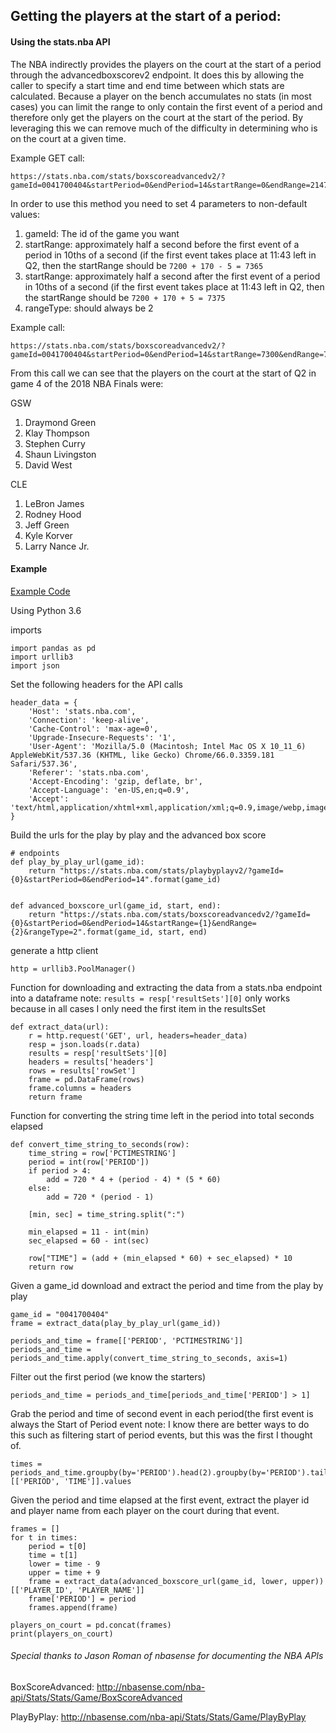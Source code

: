 ## Getting the players at the start of a period:

#### Using the stats.nba API

The NBA indirectly provides the players on the court at the start of a
period through the advancedboxscorev2 endpoint. It does this by allowing
the caller to specify a start time and end time between which stats are
calculated. Because a player on the bench accumulates no stats
(in most cases) you can limit the range to only contain the first event
of a period and therefore only get the players on the court at the
start of the period. By leveraging this we can remove much of the
difficulty in determining who is on the court at a given time.

Example GET call:
```
https://stats.nba.com/stats/boxscoreadvancedv2/?gameId=0041700404&startPeriod=0&endPeriod=14&startRange=0&endRange=2147483647&rangeType=0
```


In order to use this method you need to set 4 parameters to non-default values:
1. gameId: The id of the game you want
2. startRange: approximately half a second before the first event of a
period in 10ths of a second (if the first event takes place at 11:43 left
in Q2, then the startRange should be `7200 + 170 - 5 = 7365`
3. startRange: approximately half a second after the first event of a
period in 10ths of a second (if the first event takes place at 11:43 left
in Q2, then the startRange should be `7200 + 170 + 5 = 7375`
4. rangeType: should always be 2


Example call:
```
https://stats.nba.com/stats/boxscoreadvancedv2/?gameId=0041700404&startPeriod=0&endPeriod=14&startRange=7300&endRange=7400&rangeType=2
```

From this call we can see that the players on the court at the start of
Q2 in game 4 of the 2018 NBA Finals were:

GSW
1. Draymond Green
2. Klay Thompson
3. Stephen Curry
4. Shaun Livingston
5. David West

CLE
1. LeBron James
2. Rodney Hood
3. Jeff Green
4. Kyle Korver
5. Larry Nance Jr.


#### Example

[Example Code](scrape_example.py)

Using Python 3.6

imports
```
import pandas as pd
import urllib3
import json
```

Set the following headers for the API calls
```
header_data = {
    'Host': 'stats.nba.com',
    'Connection': 'keep-alive',
    'Cache-Control': 'max-age=0',
    'Upgrade-Insecure-Requests': '1',
    'User-Agent': 'Mozilla/5.0 (Macintosh; Intel Mac OS X 10_11_6) AppleWebKit/537.36 (KHTML, like Gecko) Chrome/66.0.3359.181 Safari/537.36',
    'Referer': 'stats.nba.com',
    'Accept-Encoding': 'gzip, deflate, br',
    'Accept-Language': 'en-US,en;q=0.9',
    'Accept': 'text/html,application/xhtml+xml,application/xml;q=0.9,image/webp,image/apng,*/*;q=0.8',
}
```

Build the urls for the play by play and the advanced box score
```
# endpoints
def play_by_play_url(game_id):
    return "https://stats.nba.com/stats/playbyplayv2/?gameId={0}&startPeriod=0&endPeriod=14".format(game_id)


def advanced_boxscore_url(game_id, start, end):
    return "https://stats.nba.com/stats/boxscoreadvancedv2/?gameId={0}&startPeriod=0&endPeriod=14&startRange={1}&endRange={2}&rangeType=2".format(game_id, start, end)
```

generate a http client
```
http = urllib3.PoolManager()
```


Function for downloading and extracting the data from a stats.nba endpoint into a dataframe
note: `results = resp['resultSets'][0]` only works because in all cases I only need the first item in the resultsSet
```
def extract_data(url):
    r = http.request('GET', url, headers=header_data)
    resp = json.loads(r.data)
    results = resp['resultSets'][0]
    headers = results['headers']
    rows = results['rowSet']
    frame = pd.DataFrame(rows)
    frame.columns = headers
    return frame
```

Function for converting the string time left in the period into total seconds elapsed
```
def convert_time_string_to_seconds(row):
    time_string = row['PCTIMESTRING']
    period = int(row['PERIOD'])
    if period > 4:
        add = 720 * 4 + (period - 4) * (5 * 60)
    else:
        add = 720 * (period - 1)

    [min, sec] = time_string.split(":")

    min_elapsed = 11 - int(min)
    sec_elapsed = 60 - int(sec)

    row["TIME"] = (add + (min_elapsed * 60) + sec_elapsed) * 10
    return row

```

Given a game_id download and extract the period and time from the play by play
```
game_id = "0041700404"
frame = extract_data(play_by_play_url(game_id))

periods_and_time = frame[['PERIOD', 'PCTIMESTRING']]
periods_and_time = periods_and_time.apply(convert_time_string_to_seconds, axis=1)
```

Filter out the first period (we know the starters)
```
periods_and_time = periods_and_time[periods_and_time['PERIOD'] > 1]
```

Grab the period and time of second event in each period(the first event is always the Start of Period event
note: I know there are better ways to do this such as filtering start of period events, but this was the first I thought of.
```
times = periods_and_time.groupby(by='PERIOD').head(2).groupby(by='PERIOD').tail(1)[['PERIOD', 'TIME']].values
```


Given the period and time elapsed at the first event, extract the player
id and player name from each player on the court during that event.
```
frames = []
for t in times:
    period = t[0]
    time = t[1]
    lower = time - 9
    upper = time + 9
    frame = extract_data(advanced_boxscore_url(game_id, lower, upper))[['PLAYER_ID', 'PLAYER_NAME']]
    frame['PERIOD'] = period
    frames.append(frame)

players_on_court = pd.concat(frames)
print(players_on_court)
```


###### Special thanks to Jason Roman of nbasense for documenting the NBA APIs

BoxScoreAdvanced:
http://nbasense.com/nba-api/Stats/Stats/Game/BoxScoreAdvanced

PlayByPlay:
http://nbasense.com/nba-api/Stats/Stats/Game/PlayByPlay